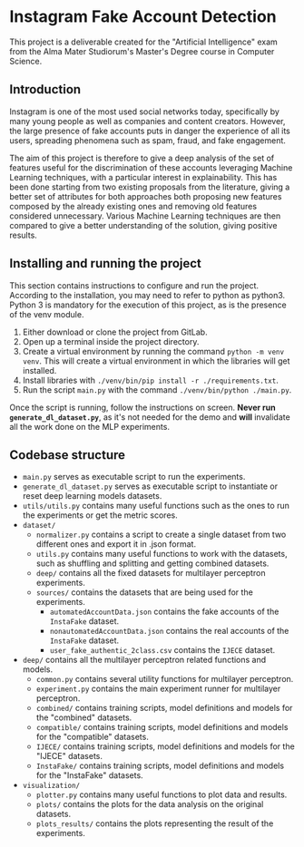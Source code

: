 # Instagram Fake Account Detection

This project is a deliverable created for the "Artificial Intelligence" exam from the Alma Mater Studiorum's Master's
Degree course in Computer Science.

## Introduction

Instagram is one of the most used social networks today, specifically by many young people as well as companies and
content creators. However, the large presence of fake accounts puts in danger the experience of all its users, spreading
phenomena such as spam, fraud, and fake engagement.

The aim of this project is therefore to give a deep analysis of the set of features useful for the discrimination of these
accounts leveraging Machine Learning techniques, with a particular interest in explainability. This has been done starting
from two existing proposals from the literature, giving a better set of attributes for both approaches both proposing
new features composed by the already existing ones and removing old features considered unnecessary. Various Machine Learning
techniques are then compared to give a better understanding of the solution, giving positive results.

## Installing and running the project

This section contains instructions to configure and run the project. According to the installation, you may need to refer
to python as python3. Python 3 is mandatory for the execution of this project, as is the presence of the venv module.

1. Either download or clone the project from GitLab.
2. Open up a terminal inside the project directory.
3. Create a virtual environment by running the command ``` python -m venv venv ```. This will create a virtual
   environment in which the libraries will get installed.
4. Install libraries with ``` ./venv/bin/pip install -r ./requirements.txt ```.
5. Run the script ``` main.py ``` with the command ``` ./venv/bin/python ./main.py ```.  

Once the script is running, follow the instructions on screen.
**Never run ```generate_dl_dataset.py```**, as it's not needed for the demo and **will** invalidate all the work done on
the MLP experiments.

## Codebase structure

- `main.py` serves as executable script to run the experiments.
- `generate_dl_dataset.py` serves as executable script to instantiate or reset deep learning models datasets.
- `utils/utils.py` contains many useful functions such as the ones to run the experiments or get the metric scores.
- `dataset/`
   - `normalizer.py` contains a script to create a single dataset from two different ones and export it in .json format.
   - `utils.py` contains many useful functions to work with the datasets, such as shuffling and splitting and getting combined datasets.
   - `deep/` contains all the fixed datasets for multilayer perceptron experiments.
   - `sources/` contains the datasets that are being used for the experiments.
      - `automatedAccountData.json` contains the fake accounts of the `InstaFake` dataset.
      - `nonautomatedAccountData.json` contains the real accounts of the `InstaFake` dataset.
      - `user_fake_authentic_2class.csv` contains the `IJECE` dataset.
- `deep/` contains all the multilayer perceptron related functions and models.
   - `common.py` contains several utility functions for multilayer perceptron.
   - `experiment.py` contains the main experiment runner for multilayer perceptron.
   - `combined/` contains training scripts, model definitions and models for the "combined" datasets.
   - `compatible/` contains training scripts, model definitions and models for the "compatible" datasets.
   - `IJECE/` contains training scripts, model definitions and models for the "IJECE" datasets.
   - `InstaFake/` contains training scripts, model definitions and models for the "InstaFake" datasets.
- `visualization/`
   - `plotter.py` contains many useful functions to plot data and results.
   - `plots/` contains the plots for the data analysis on the original datasets.
   - `plots_results/` contains the plots representing the result of the experiments.
